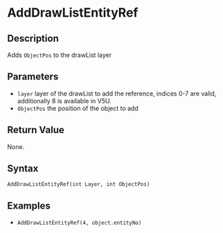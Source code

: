 # AddDrawListEntityRef

## Description
Adds `ObjectPos` to the drawList layer

## Parameters
- `layer`
layer of the drawList to add the reference, indices 0-7 are valid, additionally 8 is available in V5U.
- `ObjectPos`
the position of the object to add

## Return Value
None.

## Syntax
```AddDrawListEntityRef(int Layer, int ObjectPos)```

## Examples
- ```AddDrawListEntityRef(4, object.entityNo)```